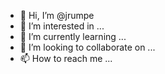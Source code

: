 - 👋 Hi, I’m @jrumpe
- 👀 I’m interested in ...
- 🌱 I’m currently learning ...
- 💞️ I’m looking to collaborate on ...
- 📫 How to reach me ...

<!---
jrumpe/jrumpe is a ✨ special ✨ repository because its `README.md` (this file) appears on your GitHub profile.
You can click the Preview link to take a look at your changes.
--->
